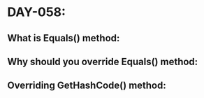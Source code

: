# DAY-058:

## What is Equals() method:

## Why should you override Equals() method:

## Overriding GetHashCode() method:
